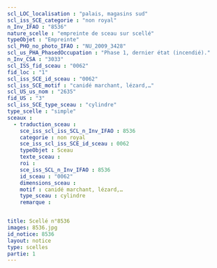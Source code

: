 ```yaml
---
scl_LOC_localisation : "palais, magasins sud"
scl_iss_SCE_categorie : "non royal"
n_Inv_IFAO : "8536"
nature_scelle : "empreinte de sceau sur scellé"
typeObjet : "Empreinte"
scl_PHO_no_photo_IFAO : "NU_2009_3428"
scl_us_PHA_PhasedOccupation : "Phase 1, dernier état (incendié)."
n_Inv_CSA : "3033"
scl_ISS_fid_sceau : "0062"
fid_loc : "1"
scl_iss_SCE_id_sceau : "0062"
scl_iss_SCE_motif : "canidé marchant, lézard,…"
scl_US_us_nom : "2635"
fid_US : "3"
scl_iss_SCE_type_sceau : "cylindre"
type_scelle : "simple"
sceaux :
  - traduction_sceau : 
    sce_iss_scl_iss_SCL_n_Inv_IFAO : 8536
    categorie : non royal
    sce_iss_scl_iss_SCE_id_sceau : 0062
    typeObjet : Sceau
    texte_sceau : 
    roi : 
    sce_iss_SCL_n_Inv_IFAO : 8536
    id_sceau : "0062"
    dimensions_sceau : 
    motif : canidé marchant, lézard,…
    type_sceau : cylindre
    remarque : 


title: Scellé n°8536
images: 8536.jpg
id_notice: 8536
layout: notice
type: scelles
partie: 1
---
```

